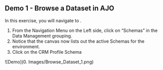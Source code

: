 ## Demo 1 - Browse a Dataset in AJO

In this exercise, you will navigate to .

1.  From the Navigation Menu on the Left side, click on “Schemas” in the Data Management grouping.
2.  Notice that the canvas now lists out the active Schemas for the environment.
3.  Click on the CRM Profile Schema

![Demo](0. Images/Browse_Dataset_1.png)


